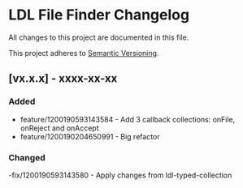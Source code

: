 # LDL File Finder Changelog

All changes to this project are documented in this file.

This project adheres to [Semantic Versioning](https://semver.org/spec/v2.0.0.html).

## [vx.x.x] - xxxx-xx-xx

### Added

- feature/1200190593143584 - Add 3 callback collections: onFile, onReject and onAccept
- feature/1200190204650991 - Big refactor

### Changed

-fix/1200190593143580 - Apply changes from ldl-typed-collection
